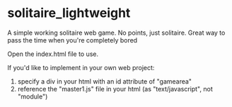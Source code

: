 # solitaire_lightweight
A simple working solitaire web game. No points, just solitaire.
Great way to pass the time when you're completely bored


Open the index.html file to use.

If you'd like to implement in your own web project:
  1) specify a div in your html with an id attribute of "gamearea"
  2) reference the "master1.js" file in your html (as "text/javascript", not "module")
